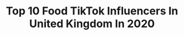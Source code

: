 ---
title: Top 10 Food TikTok Influencers In United Kingdom In 2020
description: >-
  Find top food TikTok influencers in United Kingdom in 2020. Most popular hashtags: #duet #pasta #tigerking #icecream.
platform: TikTok
profiles:
  - username: "willmcb"
    fullname: >-
      Will McBride
    location: "United Kingdom"
    followers: 750066
    engagement: 3495
    commentsToLikes: 0.013501
    id: ck933wll6q4jq0j78rx96o2e9
    verified: false
    hashtags: "#itstoastietimebaby, #ikindawannalogintoanamericansnapchataccount, #idontevenlikechocolatethatmuch, #ithinkimjustgonnaselltheswitchonebay"
  - username: "mangovibee"
    fullname: >-
      rosie 🧚🏻‍♀️
    location: "United Kingdom"
    followers: 10849
    engagement: 2511
    commentsToLikes: 0.128893
    id: cka0zjv2wfr4i0i78zgiw1v0i
    verified: false
    hashtags: "#april, #eastereggs, #followergain, #bujo"
  - username: "s_tumpa"
    fullname: >-
      Sadia Tumpa 
    location: "United Kingdom"
    followers: 77921
    engagement: 1241
    commentsToLikes: 0.041837
    id: ck9m0qjr6b9qk0j78s93jzat0
    verified: false
    hashtags: "#shoot, #london, #duet, #she"
  - username: "mattadlard"
    fullname: >-
      Matt Adlard 
    location: "United Kingdom"
    followers: 73968
    engagement: 2007
    commentsToLikes: 0.011939
    id: ck8adibkn6fvq0j78pblhnpyq
    verified: false
    hashtags: "#psychopath, #food, #bread, #albumlookalike"
  - username: "jamesbrooksco"
    fullname: >-
      James Brooks
    location: "United Kingdom"
    followers: 118347
    engagement: 1624
    commentsToLikes: 0.040964
    id: ck8oreutobygr0j78mg0l9bhd
    verified: false
    hashtags: "#slowmo, #soda, #bread, #oreo"
  - username: "maxim1111on"
    fullname: >-
      Max Hindle
    location: "United Kingdom"
    followers: 79129
    engagement: 1412
    commentsToLikes: 0.078570
    id: ck8ouybrdrp610j78kebhdqq3
    verified: false
    hashtags: "#fitness, #lawofattraction, #money, #glowup"
  - username: "jalalsamfit"
    fullname: >-
      Jalal
    location: "United Kingdom"
    followers: 82281
    engagement: 602
    commentsToLikes: 0.042358
    id: ck9r6257720zb0j78fn86x6rr
    verified: false
    hashtags: "#obliquesworkout, #posture, #breathewithme, #athomeworkout"
  - username: "kateovens"
    fullname: >-
      Kate Ovens
    location: "United Kingdom"
    followers: 86427
    engagement: 1640
    commentsToLikes: 0.016626
    id: ck9r3f5arpj5t0j78u5rxopo7
    verified: false
    hashtags: "#pineapple, #glitter, #cheesesteak, #jacuzzi"
  - username: "missmpillow"
    fullname: >-
      missMpillow
    location: "United Kingdom"
    followers: 86265
    engagement: 1553
    commentsToLikes: 0.014503
    id: ck7zofzwcjp6w0j78yop51ye9
    verified: false
    hashtags: "#transformation, #pokemon, #dreadlocks, #haircolour"
  - username: "paulbrown_uk"
    fullname: >-
      Paul Brown
    location: "United Kingdom"
    followers: 2466
    engagement: 317
    commentsToLikes: 0.059090
    id: cka0zjipufodq0i78f4wf7w7f
    verified: false
    hashtags: "#nhsheroes, #nand, #penzance, #natoora"
---